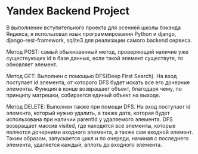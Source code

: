 # Yandex Backend Project
В выполнении вступительного проекта для осенней школы бэкэнда Яндекса, я использовал язык программирования Python и django, django-rest-framework, sqlite3 для реализации самого backend сервиса.

Метод POST: самый обыкновенный метод, проверяющий наличие уже существующих id в базе данных, если такой элемент существуте, то обновляет элемент.

Метод GET: Выполнен с помощью DFS(Deep First Search). На вход поступает id элемента, от которого DFS будет искать все его дочерние элементы. Функция в конце возвращает объект, благодаря чему, по принципу матрешки, собирается единый объект на выходе.

Метод DELETE: Выполнен также при помощи DFS. На вход поступает id элемента, который нужно удалить, а также дата, которая будет использована при наличии parentId у удаляемого элемента. DFS возвращает массив visited, где находятся все элементы, которые являются дочерними входного элемента, а также сам входной элемент. Таким образом, запускается цикл и по очереди, начиная с последнего элемента, удаляется каждый, вплоть до входного элемента.
